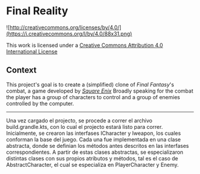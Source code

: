Final Reality
=============

![http://creativecommons.org/licenses/by/4.0/](https://i.creativecommons.org/l/by/4.0/88x31.png)

This work is licensed under a 
[Creative Commons Attribution 4.0 International License](http://creativecommons.org/licenses/by/4.0/)

Context
-------

This project's goal is to create a (simplified) clone of _Final Fantasy_'s combat, a game developed
by [_Square Enix_](https://www.square-enix.com)
Broadly speaking for the combat the player has a group of characters to control and a group of 
enemies controlled by the computer.

---

Una vez cargado el projecto, se procede a correr el archivo build.grandle.kts, con lo cual el projecto estará listo para correr. Inicialmente, se crearon las interfases ICharacter y Iweapon, los cuales conforman la base del juego. Cada una fue implementada en una clase abstracta, donde se definian los métodos antes descritos en las interfases correspondientes. A partir de estas clases abstractas, se especializaron distintas clases con sus propios atributos y métodos, tal es el caso de AbstractCharacter, el cual se especializa en PlayerCharacter y Enemy.

